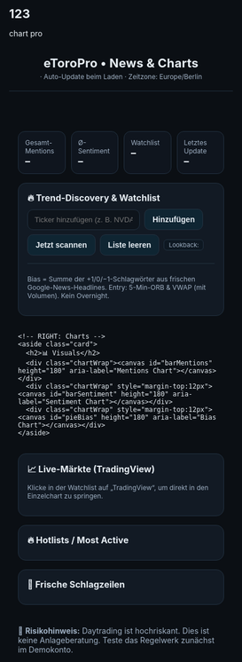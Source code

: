 # 123
chart pro
<!DOCTYPE html>
<html lang="de">
<head>
<meta charset="utf-8"/>
<meta name="viewport" content="width=device-width, initial-scale=1"/>
<title>eToroPro • News & Charts</title>
<meta name="description" content="News-basiertes Daytrading-Dashboard mit Trend-Discovery, dynamischer Watchlist, Charts und Live-Marktdaten."/>
<link rel="preconnect" href="https://fonts.gstatic.com" crossorigin>
<link href="https://fonts.googleapis.com/css2?family=Inter:wght@400;600&display=swap" rel="stylesheet">
<style>
:root{
  --bg:#0b0f14;--surface:#0f151e;--card:#121a24;--muted:#9fb0c3;--text:#e6edf3;--link:#7fb6ff;
  --border:#223140;--accent:#2ea043;--danger:#ff6b6b;
}
*{box-sizing:border-box}
html,body{margin:0;background:var(--bg);color:var(--text);font-family:Inter,system-ui,Segoe UI,Helvetica,Arial,sans-serif}
a{color:var(--link);text-decoration:none} a:hover{text-decoration:underline}
header{padding:18px;border-bottom:1px solid var(--border);position:sticky;top:0;z-index:10;
  background:linear-gradient(180deg,rgba(11,15,20,.95),rgba(11,15,20,.75))}
h1{margin:0;font-size:22px;letter-spacing:.2px}
.sub{color:var(--muted);font-size:12px;margin-top:4px}
main{max-width:1250px;margin:0 auto;padding:16px;display:grid;gap:16px}
.grid{display:grid;gap:16px}
@media(min-width:1100px){.grid{grid-template-columns:1.25fr .75fr}}
.card{background:var(--card);border:1px solid var(--border);border-radius:14px;padding:16px}
.card h2{margin:0 0 10px;font-size:16px}
.row{display:flex;gap:8px;flex-wrap:wrap;align-items:center}
.btn{background:#0f2532;border:1px solid var(--border);color:var(--text);padding:10px 14px;border-radius:10px;cursor:pointer;font-weight:600;font-size:14px}
.btn:hover{filter:brightness(1.12)}
input{background:#0e141b;border:1px solid var(--border);border-radius:10px;color:var(--text);padding:10px 12px}
.small{font-size:12px;color:var(--muted)}
.list{display:grid;gap:10px}
.item{padding:12px;border:1px dashed var(--border);border-radius:12px;background:#0e141b}
.item h3{margin:0 0 8px;font-size:14px}
.badge{font-size:11px;padding:2px 8px;border-radius:6px;border:1px solid var(--border);background:#0e1822;color:var(--muted)}
.badge.green{color:var(--accent);border-color:#1e4728;background:#0d1a12}
.badge.red{color:var(--danger);border-color:#4b1f1f;background:#190d0d}
.sep{height:1px;background:var(--border);margin:14px 0}
footer{max-width:1250px;margin:22px auto 40px;padding:0 16px;color:var(--muted)}
.kpis{display:grid;gap:10px;grid-template-columns:repeat(2,1fr)}
@media(min-width:680px){.kpis{grid-template-columns:repeat(4,1fr)}}
.kpi{background:var(--surface);border:1px solid var(--border);border-radius:12px;padding:12px}
.kpi .v{font-weight:700;font-size:18px}
.chartWrap{background:var(--surface);border:1px solid var(--border);border-radius:12px;padding:12px}
.hint{margin-top:6px}
</style>
</head>
<body>
<header>
  <h1>eToroPro • News & Charts</h1>
  <div class="sub"><span id="today"></span> · Auto-Update beim Laden · Zeitzone: Europe/Berlin</div>
</header>

<main>
  <!-- KPIs -->
  <section class="kpis">
    <div class="kpi"><div class="small">Gesamt-Mentions</div><div id="kpiMentions" class="v">–</div></div>
    <div class="kpi"><div class="small">Ø-Sentiment</div><div id="kpiSent" class="v">–</div></div>
    <div class="kpi"><div class="small">Watchlist</div><div id="kpiWL" class="v">–</div></div>
    <div class="kpi"><div class="small">Letztes Update</div><div id="kpiUpd" class="v">–</div></div>
  </section>

  <section class="grid">
    <!-- LEFT: Discovery + Watchlist -->
    <section class="card">
      <h2>🔥 Trend-Discovery & Watchlist</h2>
      <div class="row">
        <input id="addTicker" placeholder="Ticker hinzufügen (z. B. NVDA, TSLA, AAPL)"/>
        <button class="btn" id="addBtn">Hinzufügen</button>
        <button class="btn" id="scanBtn">Jetzt scannen</button>
        <button class="btn" id="clearBtn">Liste leeren</button>
        <span class="badge">Lookback: <b id="lookbackPill"></b></span>
      </div>
      <div class="sep"></div>
      <div id="watchlist" class="list"></div>
      <p class="small hint">Bias = Summe der +1/0/−1-Schlagwörter aus frischen Google-News-Headlines. Entry: 5-Min-ORB & VWAP (mit Volumen). Kein Overnight.</p>
    </section>

    <!-- RIGHT: Charts -->
    <aside class="card">
      <h2>📊 Visuals</h2>
      <div class="chartWrap"><canvas id="barMentions" height="180" aria-label="Mentions Chart"></canvas></div>
      <div class="chartWrap" style="margin-top:12px"><canvas id="barSentiment" height="180" aria-label="Sentiment Chart"></canvas></div>
      <div class="chartWrap" style="margin-top:12px"><canvas id="pieBias" height="180" aria-label="Bias Chart"></canvas></div>
    </aside>
  </section>

  <!-- LIVE MARKETS -->
  <section class="card">
    <h2>📈 Live-Märkte (TradingView)</h2>
    <div class="tradingview-widget-container"><div id="tv_overview"></div></div>
    <p class="small hint">Klicke in der Watchlist auf „TradingView“, um direkt in den Einzelchart zu springen.</p>
  </section>

  <!-- HOTLISTS -->
  <section class="card">
    <h2>🔥 Hotlists / Most Active</h2>
    <div class="tradingview-widget-container"><div id="tv_hotlists"></div></div>
  </section>

  <!-- HEADLINES -->
  <section class="card">
    <h2>📰 Frische Schlagzeilen</h2>
    <div id="headlines" class="list"></div>
  </section>
</main>

<footer>
  🚨 <strong>Risikohinweis:</strong> Daytrading ist hochriskant. Dies ist keine Anlageberatung. Teste das Regelwerk zunächst im Demokonto.
</footer>

<!-- Chart.js -->
<script src="https://cdn.jsdelivr.net/npm/chart.js@4.4.1/dist/chart.umd.min.js" integrity="sha384-p5JzQx2r0T0f6IL7d2kB5kZk7J9c9rjJ7gk3Zg1h8XcJ9h9cGmZp1d2o"/>

<script>
// ===== CONFIG =====
const CONFIG = {
  timezone:"Europe/Berlin",
  lookbackHours: 30,
  maxPerTicker: 6,
  globalQueries: ["earnings","guidance","upgrade","downgrade","acquisition","merger","stake","ETF inflows","most active"],
  defaultTickers: ["NVDA","AAPL","MSFT","TSLA","AMD","META","GOOGL","AMZN"],
  pos:["beats","beat","tops","raises guidance","raises outlook","surge","soars","approval","approved","upgrade","overweight","buy rating","inflows","accumulates","record","strong","bullish"],
  neg:["misses","cuts guidance","cuts outlook","downgrade","underweight","sell rating","investigation","probe","lawsuit","recall","slumps","plunge","falls","warning","outflows","halt"]
};

// ===== Helpers =====
const $ = s => document.querySelector(s);
const fmt = d => new Intl.DateTimeFormat('de-DE',{weekday:'short',year:'numeric',month:'2-digit',day:'2-digit',hour:'2-digit',minute:'2-digit',timeZone:CONFIG.timezone}).format(d);
const within = t => (Date.now()-new Date(t).getTime())<=CONFIG.lookbackHours*3600*1000;
const score = txt => { const t=(txt||"").toLowerCase(); let s=0; CONFIG.pos.forEach(k=>t.includes(k)&&s++); CONFIG.neg.forEach(k=>t.includes(k)&&s--); return s; };
const rssUrl = q => "https://api.rss2json.com/v1/api.json?rss_url="+encodeURIComponent(`https://news.google.com/rss/search?q=${encodeURIComponent(q+" stock OR shares")}&hl=en-US&gl=US&ceid=US:en`);
async function fetchNews(q){try{const r=await fetch(rssUrl(q)); if(!r.ok) throw new Error(r.status); const j=await r.json(); return (j.items||[]).filter(i=>i?.title && within(i.pubDate));}catch(e){return[]}}
function exGuess(t){return ["AAPL","MSFT","AMZN","GOOGL","META","NVDA","TSLA","AMD","MU","PLTR","OKTA","MDB","CRWD","SNOW","ZS","ABNB","UBER","RIVN","LCID","NKE","KSS"].includes(t)?"NASDAQ":"NYSE"}

// ===== State =====
let tickers = [...CONFIG.defaultTickers];
let dataMap = new Map(); // ticker -> {sum, mentions, headlines[]}

// ===== Charts =====
let chartMentions, chartSentiment, chartBias;
function makeBar(ctx, labels, values, title){
  return new Chart(ctx,{type:"bar",data:{labels,datasets:[{label:title,data:values}]},
    options:{responsive:true,plugins:{legend:{display:false}},scales:{x:{grid:{display:false}},y:{grid:{color:"#1c2a39"}}}}});
}
function makePie(ctx, labels, values, title){
  return new Chart(ctx,{type:"doughnut",data:{labels,datasets:[{label:title,data:values}]} ,
    options:{responsive:true,plugins:{legend:{position:"bottom"}}}});
}
function updateCharts(){
  const items = [...dataMap.entries()].map(([t,v])=>({t,sum:v.sum,mentions:v.mentions}));
  items.sort((a,b)=>b.mentions-a.mentions);
  const top = items.slice(0,10);
  const labels = top.map(x=>x.t);
  const vMentions = top.map(x=>x.mentions);
  const vSent = top.map(x=>x.sum);

  if(chartMentions) chartMentions.destroy();
  chartMentions = makeBar($("#barMentions").getContext("2d"), labels, vMentions, "Mentions");

  if(chartSentiment) chartSentiment.destroy();
  chartSentiment = makeBar($("#barSentiment").getContext("2d"), labels, vSent, "Sentiment-Summe");

  const biasCounts = {Long:0,Neutral:0,Short:0};
  items.forEach(x=>{ if(x.sum>=2) biasCounts.Long++; else if(x.sum<=-2) biasCounts.Short++; else biasCounts.Neutral++; });
  if(chartBias) chartBias.destroy();
  chartBias = makePie($("#pieBias").getContext("2d"), ["Long","Neutral","Short"], [biasCounts.Long,biasCounts.Neutral,biasCounts.Short], "Bias");
}

// ===== UI =====
function renderHeader(){
  $("#today").textContent = "Heute: "+fmt(new Date());
  $("#lookbackPill").textContent = CONFIG.lookbackHours+"h";
}
function renderKPIs(){
  const arr=[...dataMap.values()];
  const m = arr.reduce((a,v)=>a+v.mentions,0);
  const sAvg = arr.length? (arr.reduce((a,v)=>a+v.sum,0)/arr.length).toFixed(2) : "–";
  $("#kpiMentions").textContent = m||"–";
  $("#kpiSent").textContent = sAvg;
  $("#kpiWL").textContent = tickers.length;
  $("#kpiUpd").textContent = fmt(new Date());
}
function cardHTML(t, obj){
  const badge = obj.sum>=2? `<span class="badge green">Bias: Long · +${obj.sum}</span>` :
               obj.sum<=-2? `<span class="badge red">Bias: Short · ${obj.sum}</span>` :
               `<span class="badge">Bias: Neutral · ${obj.sum>=0?"+":""}${obj.sum}</span>`;
  const tv = `https://www.tradingview.com/chart/?symbol=${encodeURIComponent(exGuess(t)+":"+t)}`;
  const etoro = `https://www.etoro.com/markets/${t.toLowerCase()}`;
  let html = `<div class="item"><h3>${t} ${badge} <span class="badge">Mentions: ${obj.mentions}</span></h3>
    <div class="row"><a class="btn" href="${tv}" target="_blank" rel="noopener">TradingView</a>
    <a class="btn" href="${etoro}" target="_blank" rel="noopener">eToro</a>
    <button class="btn" data-del="${t}">Entfernen</button></div><div class="sep"></div>`;
  if(obj.headlines.length===0){
    html += `<div class="small">Keine frischen Headlines im Lookback-Fenster.</div>`;
  }else{
    obj.headlines.slice(0,CONFIG.maxPerTicker).forEach(h=>{
      const tag = h.s>0?'<span class="badge green">+1</span>':(h.s<0?'<span class="badge red">−1</span>':'<span class="badge">0</span>');
      html += `<div class="small">${tag} <a href="${h.link}" target="_blank" rel="noopener">${h.title}</a>
               <div class="small" style="color:var(--muted)">${fmt(new Date(h.pubDate))}</div></div>`;
    });
  }
  html += `</div>`;
  return html;
}
function bindCardActions(){
  document.querySelectorAll('[data-del]').forEach(btn=>{
    btn.addEventListener('click',()=>{
      const t = btn.getAttribute('data-del');
      tickers = tickers.filter(x=>x!==t);
      dataMap.delete(t);
      drawWatchlist(); renderKPIs(); updateCharts();
    });
  });
}
function drawWatchlist(){
  const box = $("#watchlist");
  if(dataMap.size===0){ box.innerHTML = `<div class="small">Noch nichts gescannt. Klicke <b>Jetzt scannen</b> oder füge Ticker oben hinzu.</div>`; return; }
  const items = [...dataMap.entries()].sort((a,b)=>{
    const A=a[1], B=b[1];
    const s = Math.abs(B.sum)-Math.abs(A.sum);
    if(s!==0) return s;
    const ta = new Date(A.headlines[0]?.pubDate||0); const tb = new Date(B.headlines[0]?.pubDate||0);
    return tb - ta;
  });
  box.innerHTML = items.map(([t,v])=>cardHTML(t,v)).join("");
  bindCardActions();
}

// ===== Data flow =====
async function scanTicker(t){
  const rows = await fetchNews(t);
  rows.sort((a,b)=>new Date(b.pubDate)-new Date(a.pubDate));
  const enriched = rows.slice(0,CONFIG.maxPerTicker).map(h=>({title:h.title,link:h.link,pubDate:h.pubDate,s:score(h.title)}));
  const sum = enriched.reduce((a,h)=>a+h.s,0);
  dataMap.set(t,{sum,mentions:rows.length,headlines:enriched});
}
async function scanAll(){
  dataMap.clear();
  for(const t of tickers){ await scanTicker(t); }
  drawWatchlist(); renderKPIs(); updateCharts();
}
async function buildHeadlines(){
  const box=$("#headlines"); box.innerHTML = `<div class="small">Lade Headlines…</div>`;
  let pool=[]; for(const q of CONFIG.globalQueries){ const arr = await fetchNews(q); pool = pool.concat(arr); }
  pool.sort((a,b)=>new Date(b.pubDate)-new Date(a.pubDate));
  box.innerHTML = pool.slice(0,24).map(h=>{
    const s = score(h.title);
    const tag = s>0?'<span class="badge green">+1</span>':(s<0?'<span class="badge red">−1</span>':'<span class="badge">0</span>');
    return `<div class="item"><div>${tag} <a href="${h.link}" target="_blank" rel="noopener">${h.title}</a></div>
            <div class="small" style="color:var(--muted)">${fmt(new Date(h.pubDate))}</div></div>`;
  }).join("");
}

// ===== Events =====
$("#addBtn").addEventListener("click",()=>{
  const v = $("#addTicker").value.toUpperCase().trim();
  if(v && !tickers.includes(v)) tickers.push(v);
  $("#addTicker").value=""; scanAll();
});
$("#scanBtn").addEventListener("click",()=>scanAll());
$("#clearBtn").addEventListener("click",()=>{ tickers=[]; dataMap.clear(); drawWatchlist(); renderKPIs(); updateCharts(); });

// ===== Boot =====
(async function boot(){
  renderHeader();
  await scanAll();
  await buildHeadlines();
})();
</script>

<!-- TradingView Widgets -->
<script>
function mountTV(){
  // Symbol Overview
  const syms = (["NVDA","AAPL","MSFT","TSLA","AMD","META","GOOGL","AMZN"]).map(t=>{
    return (["AAPL","MSFT","AMZN","GOOGL","META","NVDA","TSLA","AMD"].includes(t)?"NASDAQ":"NYSE")+":"+t;
  });
  const s1=document.createElement("script");
  s1.type="text/javascript"; s1.src="https://s3.tradingview.com/external-embedding/embed-widget-symbol-overview.js"; s1.async=true;
  s1.innerHTML = JSON.stringify({symbols: syms.map(x=>[x]), colorTheme:"dark", autosize:true, width:"100%", height:420, showVolume:true, showMA:true, locale:"en"});
  document.querySelector("#tv_overview").innerHTML=""; document.querySelector("#tv_overview").appendChild(s1);

  // Hotlists
  const s2=document.createElement("script");
  s2.type="text/javascript"; s2.src="https://s3.tradingview.com/external-embedding/embed-widget-hotlists.js"; s2.async=true;
  s2.innerHTML = JSON.stringify({exchange:"US", colorTheme:"dark", width:"100%", height:420, locale:"en"});
  document.querySelector("#tv_hotlists").innerHTML=""; document.querySelector("#tv_hotlists").appendChild(s2);
}
document.addEventListener("DOMContentLoaded", mountTV);
</script>
</body>
</html>
